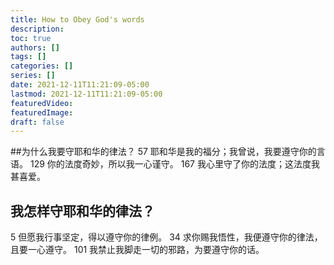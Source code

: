 ```yaml
---
title: How to Obey God's words
description:
toc: true
authors: []
tags: []
categories: []
series: []
date: 2021-12-11T11:21:09-05:00
lastmod: 2021-12-11T11:21:09-05:00
featuredVideo:
featuredImage:
draft: false
---
```

##为什么我要守耶和华的律法？
57 耶和华是我的福分；我曾说，我要遵守你的言语。
129 你的法度奇妙，所以我一心谨守。
167 我心里守了你的法度；这法度我甚喜爱。

## 我怎样守耶和华的律法？
5 但愿我行事坚定，得以遵守你的律例。
34 求你赐我悟性，我便遵守你的律法，且要一心遵守。
101 我禁止我脚走一切的邪路，为要遵守你的话。